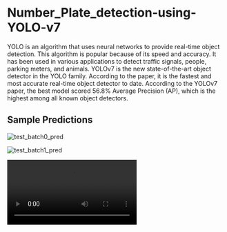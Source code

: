 # Number_Plate_detection-using-YOLO-v7
YOLO is an algorithm that uses neural networks to provide real-time object detection. This algorithm is popular because of its speed and accuracy. It has been used in various applications to detect traffic signals, people, parking meters, and animals. YOLOv7 is the new state-of-the-art object detector in the YOLO family. According to the paper, it is the fastest and most accurate real-time object detector to date. According to the YOLOv7 paper, the best model scored 56.8% Average Precision (AP), which is the highest among all known object detectors.

## Sample Predictions
![test_batch0_pred](https://user-images.githubusercontent.com/65457437/191415063-e4eb5166-fa96-466f-a4d3-f18861176554.jpg)

![test_batch1_pred](https://user-images.githubusercontent.com/65457437/191415075-4f7ae712-0d4e-41c6-ac21-9c3cfdcc0716.jpg)

![inference video](https://github.com/gautamHCSCV/Number_Plate_detection-using-YOLO-v7/blob/main/Sample%20outputs/output_B.mp4)
